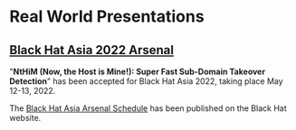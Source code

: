 # Real World Presentations

## [Black Hat Asia 2022 Arsenal](https://whoisbinit.me/NtHiM/misc/featured.html#black-hat-asia-2022-arsenal)

"**NtHiM (Now, the Host is Mine!): Super Fast Sub-Domain Takeover Detection**" has been accepted for Black Hat Asia 2022, taking place May 12-13, 2022.

The [Black Hat Asia Arsenal Schedule](https://www.blackhat.com/asia-22/arsenal/schedule/index.html) has been published on the Black Hat website.
